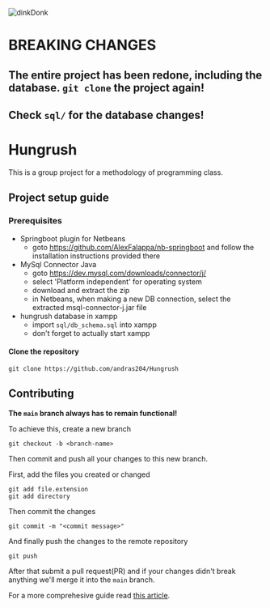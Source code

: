 ![dinkDonk](https://cdn.7tv.app/emote/611954ad501aa7dfff341cf6/4x.webp)

# BREAKING CHANGES

## The entire project has been redone, including the database. `git clone` the project again!

## Check `sql/` for the database changes!

# Hungrush

This is a group project for a methodology of programming class.

## Project setup guide

### Prerequisites

- Springboot plugin for Netbeans
	- goto https://github.com/AlexFalappa/nb-springboot and follow the installation instructions provided there
- MySql Connector Java
	- goto https://dev.mysql.com/downloads/connector/j/
	- select 'Platform independent' for operating system
	- download and extract the zip
	- in Netbeans, when making a new DB connection, select the extracted msql-connector-j.jar file
- hungrush database in xampp
	- import `sql/db_schema.sql` into xampp
	- don't forget to actually start xampp

#### Clone the repository

```
git clone https://github.com/andras204/Hungrush
```

## Contributing

**The `main` branch always has to remain functional!**

To achieve this, create a new branch

```
git checkout -b <branch-name>
```

Then commit and push all your changes to this new branch.

First, add the files you created or changed

```
git add file.extension
git add directory
```

Then commit the changes

```
git commit -m "<commit message>"
```

And finally push the changes to the remote repository

```
git push
```

After that submit a pull request(PR) and if your changes didn't break anything we'll merge it into the `main` branch.

For a more comprehesive guide read [this article](https://medium.com/@jonathanmines/the-ultimate-github-collaboration-guide-df816e98fb67).
